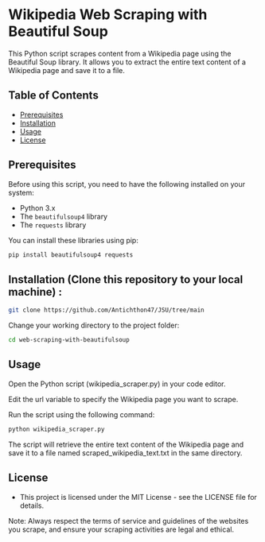 # Wikipedia Web Scraping with Beautiful Soup

This Python script scrapes content from a Wikipedia page using the Beautiful Soup library. It allows you to extract the entire text content of a Wikipedia page and save it to a file.

## Table of Contents

- [Prerequisites](#prerequisites)
- [Installation](#installation)
- [Usage](#usage)
- [License](#license)

## Prerequisites

Before using this script, you need to have the following installed on your system:

- Python 3.x
- The `beautifulsoup4` library
- The `requests` library

You can install these libraries using pip:

```bash
pip install beautifulsoup4 requests
```

## Installation (Clone this repository to your local machine) :
```bash
git clone https://github.com/Antichthon47/JSU/tree/main
```
Change your working directory to the project folder:
```bash
cd web-scraping-with-beautifulsoup
```

## Usage
Open the Python script (wikipedia_scraper.py) in your code editor.

Edit the url variable to specify the Wikipedia page you want to scrape.

Run the script using the following command:

```bash
python wikipedia_scraper.py
```
The script will retrieve the entire text content of the Wikipedia page and save it to a file named scraped_wikipedia_text.txt in the same directory.

## License
- This project is licensed under the MIT License - see the LICENSE file for details.

Note: Always respect the terms of service and guidelines of the websites you scrape, and ensure your scraping activities are legal and ethical.
